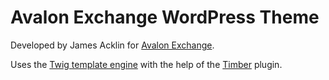 # Avalon Exchange WordPress Theme

Developed by James Acklin for [Avalon Exchange](http://www.avalonexchange.com).

Uses the [Twig template engine](http://twig.sensiolabs.org) with the help of the [Timber](https://github.com/jarednova/timber) plugin.
